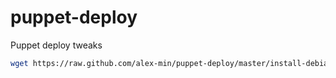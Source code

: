 puppet-deploy
=============

Puppet deploy tweaks

```bash
wget https://raw.github.com/alex-min/puppet-deploy/master/install-debian.sh && bash install-debian.sh
```
